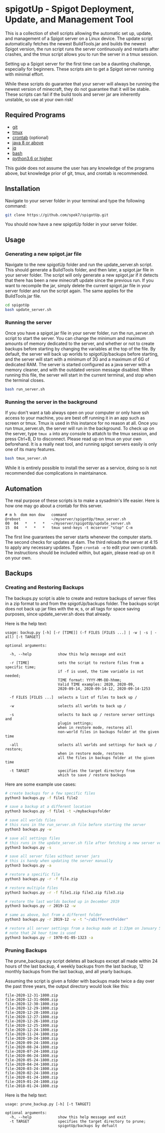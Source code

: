 # spigotUp - Spigot Deployment, Update, and Management Tool

This is a collection of shell scripts allowing the automatic set up, update, and management of a Spigot server on a Linux device.
The update script automatically fetches the newest BuildTools.jar and builds the newest Spigot version, the run script runs the server continuously and restarts after crashes, and the tmux script allows you to run the server in a tmux session.

Setting up a Spigot server for the first time can be a daunting challenge, especially for beginners. These scripts aim to get a Spigot server running with minimal effort.

While these scripts do guarantee that your server will always be running the newest version of minecraft, they do not guarantee that it will be stable. These scripts can fail if the build tools and server jar are inherently unstable, so use at your own risk!


## Required Programs

- [git](https://git-scm.com/downloads)
- [tmux](https://www.howtogeek.com/671422/how-to-use-tmux-on-linux-and-why-its-better-than-screen/)
- [crontab](https://www.tutorialspoint.com/unix_commands/crontab.htm) (optional)
- [java 8 or above](https://java.com/en/download/)
- [jq](https://stedolan.github.io/jq/manual/)
- [bash](https://linux.die.net/man/1/bash)
- [python3.6 or higher](https://www.python.org/downloads/)

This guide does not assume the user has any knowledge of the programs above, but knowledge prior of git, tmux, and crontab is recommended.

## Installation

Navigate to your server folder in your terminal and type the following command:
```bash
git clone https://github.com/spok7/spigotUp.git
```
You should now have a new spigotUp folder in your server folder.

## Usage

### Generating a new spigot.jar file

Navigate to the new spigotUp folder and run the update\_server.sh script. This should generate a BuildTools folder, and then later, a spigot.jar file in your server folder. The script will only generate a new spigot.jar if it detects that there has been a new minecraft update since the previous run. If you want to recompile the jar, simply delete the current spigot.jar file in your server folder and run the script again. The same applies for the BuildTools.jar file.

```bash
cd spigotUp
bash update_server.sh
```
### Running the server

Once you have a spigot.jar file in your server folder, run the run\_server.sh script to start the server. You can change the minimum and maximum amounts of memory dedicated to the server, and whether or not to create backups before starting by changing the variables at the top of the file. By default, the server will back up worlds to spigotUp/backups before starting, and the server will start with a minimum of 3G and a maximum of 6G of dedicated RAM. The server is started configured as a java server with a memory cleaner, and with the outdated version message disabled. When running this file, the server will start in the current terminal, and stop when the terminal closes.

```bash
bash run_server.sh
```

### Running the server in the background

If you don't want a tab always open on your computer or only have ssh access to your machine, you are best off running it in an app such as screen or tmux. Tmux is used in this instance for no reason at all. Once you run tmux_server.sh, the server will run in the background. To check up on the server, type `tmux a` into any console to attatch to the tmux session, and press Ctrl+B, D to disconnect. Please read up on tmux on your own beforehand. It is a really neat tool, and running spigot servers easily is only one of its many features.

```bash
bash tmux_server.sh
```

While it is entirely possible to install the server as a service, doing so is not recommended due complications in maintainance.

## Automation

The real purpose of these scripts is to make a sysadmin's life easier. Here is how one may go about a crontab for this server.

```crontab
# m h  dom mon dow   command
@reboot              ~/myserver/spigotUp/tmux_server.sh
00  04   *   *   *   ~/myserver/spigotUp/update_server.sh
15  04   *   *   *   tmux send-keys -t mcserver "stop" C-m
```

The first line guarantees the server starts whenever the computer starts. The second checks for updates at 4am. The third reloads the server at 4:15 to apply any necessary updates. Type `crontab -e` to edit your own crontab. The instructions should be included within, but again, please read up on it on your own.


## Backups

### Creating and Restoring Backups

The backups.py script is able to create and restore backups of server files in a zip format to and from the spigotUp/backups folder. The backups script does not back up jar files with the w, s, or all tags for space saving purposes, since update_server.sh does that already.

Here is the help text:
```
usage: backup.py [-h] [-r [TIME]] (-f FILES [FILES ...] | -w | -s | -all) [-t TARGET]

optional arguments:

  -h, --help            show this help message and exit

  -r [TIME]             sets the script to restore files from a specific time;
                        if -f is used, the time variable is not needed;
                        TIME format: YYYY-MM-DD-hhmm;
                        Valid TIME examples: 2020, 2020-09,       
                        2020-09-14, 2020-09-14-12, 2020-09-14-1253

  -f FILES [FILES ...]  selects a list of files to back up / 
  
  -w                    selects all worlds to back up / 
  
  -s                    selects to back up / restore server settings and
                        plugin settings;
                        when in restore mode, restores all
                        non-world files in backups folder at the given time

  -all                  selects all worlds and settings for back up / restore;
                        when in restore mode, restores
                        all the files in backups folder at the given time

  -t TARGET             specifies the target directory from
                        which to save / restore backups
```

Here are some example use cases:

```bash
# create backups for a few specific files
python3 backups.py -f file1 file2

# save a backup at a different location
python3 backups.py -f file1 -t ~/mybackupsfolder

# save all worlds files
# this runs in the run_server.sh file before starting the server
python3 backups.py -w

# save all settings files
# this runs in the update_server.sh file after fetching a new server version
python3 backups.py -s

# save all server files without server jars
# this is handy when updating the server manually
python3 backups.py -a

# restore a specific file
python3 backups.py -r -f file.zip

# restore multiple files
python3 backups.py -r -f file1.zip file2.zip file3.zip

# restore the last worlds backed up in December 2019
python3 backups.py -r 2019-12 -w

# same as above, but from a different folder
python3 backups.py -r 2019-12 -w -t "~/aDifferentFolder"

# restore all server settings from a backup made at 1:23pm on January 5th, 1970
# note that 24 hour time is used
python3 backups.py -r 1970-01-05-1323 -a
```


### Pruning Backups

The prune_backups.py script deletes all backups except all made within 24 hours of the last backup, 4 weekly backups from the last backup, 12 monthly backups from the last backup, and all yearly backups.

Assuming the script is given a folder with backups made twice a day over the past three years, the output directory would look like this:

```
file-2020-12-31-1800.zip
file-2020-12-31-0600.zip
file-2020-12-30-1800.zip
file-2020-12-29-1800.zip
file-2020-12-28-1800.zip
file-2020-12-27-1800.zip
file-2020-12-26-1800.zip
file-2020-12-25-1800.zip
file-2020-12-24-1800.zip
file-2020-11-24-1800.zip
file-2020-10-24-1800.zip
file-2020-09-24-1800.zip
file-2020-08-24-1800.zip
file-2020-07-24-1800.zip
file-2020-06-24-1800.zip
file-2020-05-24-1800.zip
file-2020-04-24-1800.zip
file-2020-03-24-1800.zip
file-2020-02-24-1800.zip
file-2020-01-24-1800.zip
file-2019-01-24-1800.zip
file-2018-01-24-1800.zip
```

Here is the help text:
```
usage: prune_backup.py [-h] [-t TARGET]

optional arguments:
  -h, --help            show this help message and exit
  -t TARGET             specifies the target directory to prune;
                        spigotUp/backups by defualt
```